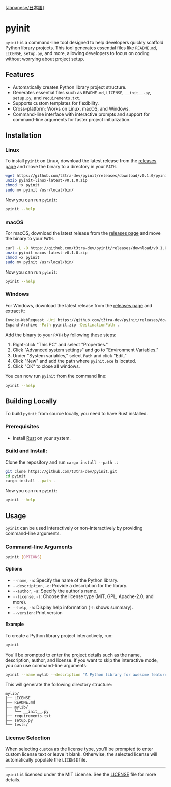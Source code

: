 [[Japanese/日本語](README.ja.md)]

# pyinit

`pyinit` is a command-line tool designed to help developers quickly scaffold Python library projects. This tool generates essential files like `README.md`, `LICENSE`, `setup.py`, and more, allowing developers to focus on coding without worrying about project setup.

## Features

- Automatically creates Python library project structure.
- Generates essential files such as `README.md`, `LICENSE`, `__init__.py`, `setup.py`, and `requirements.txt`.
- Supports custom templates for flexibility.
- Cross-platform: Works on Linux, macOS, and Windows.
- Command-line interface with interactive prompts and support for command-line arguments for faster project initialization.

## Installation

### Linux

To install `pyinit` on Linux, download the latest release from the [releases page](https://github.com/t3tra-dev/pyinit/releases) and move the binary to a directory in your `PATH`.

```bash
wget https://github.com/t3tra-dev/pyinit/releases/download/v0.1.0/pyinit-linux-latest-v0.1.0.zip
unzip pyinit-linux-latest-v0.1.0.zip
chmod +x pyinit
sudo mv pyinit /usr/local/bin/
```

Now you can run `pyinit`:

```bash
pyinit --help
```

### macOS

For macOS, download the latest release from the [releases page](https://github.com/t3tra-dev/pyinit/releases) and move the binary to your `PATH`.

```bash
curl -L -O https://github.com/t3tra-dev/pyinit/releases/download/v0.1.0/pyinit-macos-latest-v0.1.0.zip
unzip pyinit-macos-latest-v0.1.0.zip
chmod +x pyinit
sudo mv pyinit /usr/local/bin/
```

Now you can run `pyinit`:

```bash
pyinit --help
```

### Windows

For Windows, download the latest release from the [releases page](https://github.com/t3tra-dev/pyinit/releases) and extract it:

```bash
Invoke-WebRequest -Uri https://github.com/t3tra-dev/pyinit/releases/download/v0.1.0/pyinit-windows-latest-v0.1.0.zip -OutFile pyinit.zip
Expand-Archive -Path pyinit.zip -DestinationPath .
```

Add the binary to your `PATH` by following these steps:

1. Right-click "This PC" and select "Properties."
2. Click "Advanced system settings" and go to "Environment Variables."
3. Under "System variables," select `Path` and click "Edit."
4. Click "New" and add the path where `pyinit.exe` is located.
5. Click "OK" to close all windows.

You can now run `pyinit` from the command line:

```bash
pyinit --help
```

## Building Locally

To build `pyinit` from source locally, you need to have Rust installed.

### Prerequisites

- Install [Rust](https://www.rust-lang.org/tools/install) on your system.

### Build and Install:

Clone the repository and run `cargo install --path .`:

```bash
git clone https://github.com/t3tra-dev/pyinit.git
cd pyinit
cargo install --path .
```

Now you can run `pyinit`:

```bash
pyinit --help
```

## Usage

`pyinit` can be used interactively or non-interactively by providing command-line arguments.

### Command-line Arguments

```bash
pyinit [OPTIONS]
```

#### Options

- `--name`, `-n`: Specify the name of the Python library.
- `--description`, `-d`: Provide a description for the library.
- `--author`, `-a`: Specify the author's name.
- `--license`, `-l`: Choose the license type (MIT, GPL, Apache-2.0, and more).
- `--help`, `-h`: Display help information (`-h` shows summary).
- `--version`: Print version

#### Example

To create a Python library project interactively, run:

```bash
pyinit
```

You'll be prompted to enter the project details such as the name, description, author, and license. If you want to skip the interactive mode, you can use command-line arguments:

```bash
pyinit --name mylib --description "A Python library for awesome features" --author "John Doe" --license MIT
```

This will generate the following directory structure:

```
mylib/
├── LICENSE
├── README.md
├── mylib/
│   └── __init__.py
├── requirements.txt
├── setup.py
└── tests/
```

### License Selection

When selecting `custom` as the license type, you'll be prompted to enter custom license text or leave it blank. Otherwise, the selected license will automatically populate the `LICENSE` file.

<!--

## Contributing and Support

We welcome contributions! Please follow these steps to contribute:

1. Fork the repository: [https://github.com/t3tra-dev/pyinit](https://github.com/t3tra-dev/pyinit).
2. Create a feature branch: `git checkout -b feature/your-feature`.
3. Commit your changes: `git commit -m 'Add a new feature'`.
4. Push to the branch: `git push origin feature/your-feature`.
5. Open a Pull Request.

For any questions or support, feel free to open an issue in the repository's [Issues section](https://github.com/t3tra-dev/pyinit/issues).

-->

---

`pyinit` is licensed under the MIT License. See the [LICENSE](https://github.com/kanarus/pyinit/blob/main/LICENSE) file for more details.
